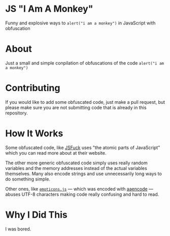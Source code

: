 # JS "I Am A Monkey"
Funny and explosive ways to `alert("i am a monkey")` in JavaScript with obfuscation

# About
Just a small and simple conpilation of obfuscations of the code `alert("i am a monkey")`

# Contributing
If you would like to add some obfuscated code, just make a pull request, but please make sure you are not submitting code that is already in this repository.

# How It Works
Some obfuscated code, like [JSFuck](http://www.jsfuck.com) uses "the atomic parts of JavaScript" which you can read more about at their website.

The other more generic obfuscated code simply uses really random variables and the memory addresses instead of the actual variables themselves. Many also encode strings and use unnecessarily long ways to do something simple.

Other ones, like [`emoticons.js`](https://github.com/ThePeeps191/js-i-am-a-monkey/blob/main/emoticons.js) — which was encoded with [aaencode](https://utf-8.jp/public/aaencode.html) — abuses UTF-8 characters making code really confusing and hard to read.

# Why I Did This
I was bored.
